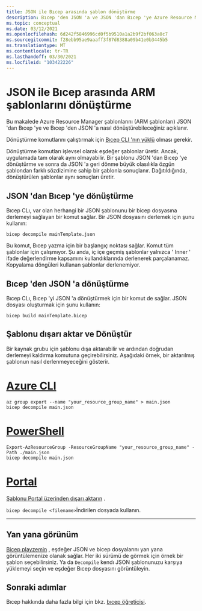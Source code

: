 ```yaml
---
title: JSON ile Bıcep arasında şablon dönüştürme
description: Bıcep 'den JSON 'a ve JSON 'dan Bıcep 'ye Azure Resource Manager şablonlarını dönüştürmeye yönelik komutları açıklar.
ms.topic: conceptual
ms.date: 03/12/2021
ms.openlocfilehash: 6d242f5846996cd0f5b9510a1a2b9f2bf063a0c7
ms.sourcegitcommit: f28ebb95ae9aaaff3f87d8388a09b41e0b3445b5
ms.translationtype: MT
ms.contentlocale: tr-TR
ms.lasthandoff: 03/30/2021
ms.locfileid: "103422226"
---
```

# <a name="converting-arm-templates-between-json-and-bicep"></a>JSON ile Bıcep arasında ARM şablonlarını dönüştürme

Bu makalede Azure Resource Manager şablonlarını (ARM şablonları) JSON 'dan Bıcep 'ye ve Bıcep 'den JSON 'a nasıl dönüştürebileceğiniz açıklanır.

Dönüştürme komutlarını çalıştırmak için [Bıcep CLI 'nın yüklü](bicep-install.md) olması gerekir.

Dönüştürme komutları işlevsel olarak eşdeğer şablonlar üretir. Ancak, uygulamada tam olarak aynı olmayabilir. Bir şablonu JSON 'dan Bıcep 'ye dönüştürme ve sonra da JSON 'a geri dönme büyük olasılıkla özgün şablondan farklı sözdizimine sahip bir şablonla sonuçlanır. Dağıtıldığında, dönüştürülen şablonlar aynı sonuçları üretir.

## <a name="convert-from-json-to-bicep"></a>JSON 'dan Bıcep 'ye dönüştürme

Bıcep CLı, var olan herhangi bir JSON şablonunu bir bicep dosyasına derlemeyi sağlayan bir komut sağlar. Bir JSON dosyasını derlemek için şunu kullanın:

```azurecli
bicep decompile mainTemplate.json
```

Bu komut, Bıcep yazma için bir başlangıç noktası sağlar. Komut tüm şablonlar için çalışmıyor. Şu anda, iç içe geçmiş şablonlar yalnızca ' Inner ' ifade değerlendirme kapsamını kullandıklarında derlenerek parçalanamaz. Kopyalama döngüleri kullanan şablonlar derlenemiyor.

## <a name="convert-from-bicep-to-json"></a>Bıcep 'den JSON 'a dönüştürme

Bıcep CLı, Bıcep 'yi JSON 'a dönüştürmek için bir komut de sağlar. JSON dosyası oluşturmak için şunu kullanın:

```azurecli
bicep build mainTemplate.bicep
```

## <a name="export-template-and-convert"></a>Şablonu dışarı aktar ve Dönüştür

Bir kaynak grubu için şablonu dışa aktarabilir ve ardından doğrudan derlemeyi kaldırma komutuna geçirebilirsiniz. Aşağıdaki örnek, bir aktarılmış şablonun nasıl derlenmeyeceğini gösterir.

# <a name="azure-cli"></a>[Azure CLI](#tab/azure-cli)

```azurecli
az group export --name "your_resource_group_name" > main.json
bicep decompile main.json
```

# <a name="powershell"></a>[PowerShell](#tab/azure-powershell)

```azurepowershell
Export-AzResourceGroup -ResourceGroupName "your_resource_group_name" -Path ./main.json
bicep decompile main.json
```

# <a name="portal"></a>[Portal](#tab/azure-portal)

[Şablonu Portal üzerinden dışarı aktarın](export-template-portal.md) .

`bicep decompile <filename>`İndirilen dosyada kullanın.

---

## <a name="side-by-side-view"></a>Yan yana görünüm

[Bicep playzemin](https://aka.ms/bicepdemo) , eşdeğer JSON ve bicep dosyalarını yan yana görüntülemenize olanak sağlar. Her iki sürümü de görmek için örnek bir şablon seçebilirsiniz. Ya da `Decompile` kendı JSON şablonunuzu karşıya yüklemeyi seçin ve eşdeğer Bıcep dosyasını görüntüleyin.

## <a name="next-steps"></a>Sonraki adımlar

Bıcep hakkında daha fazla bilgi için bkz. [bıcep öğreticisi](./bicep-tutorial-create-first-bicep.md).

